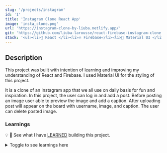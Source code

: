 ```yaml
---
slug: '/projects/instagram'
id: '1'
title: 'Instagram Clone React App'
image: 'insta_clone.png'
url: 'https://instagram-clone-by-liuba.netlify.app/'
git: 'https://github.com/liuba-larousse/react-firebase-instagram-clone'
stack: '<ul><li>🧱 React </li><li>🔥 Firebase</li><li>🎨 Material UI </li><li>🚀 Netlify</li></ul>'
---
```


<!-- ## Stack

🧱 React 🔥 Firebase 🎨 Material UI 🚀 Netlify

## Features

✅ React

⭐ useState

⭐ useEffect

⭐ Context

✅ Firebase

⭐ User Authentication

⭐ Firestore Database (CRUD functionality)

⭐ Media Storage (upload images)

✅ Material UI

⭐ FormControl, Input, Modal, etc.

⭐ Icons

⭐ useStyles for styling -->

## Description

This project was built with intention of learning and improving my understanding of React and Firebase. I used Material UI for the styling of this project.

It is a clone of an Instagram app that we all use on daily basis for fun and inspiration. In this project, the user can log in and add a post. Before posting an image user able to preview the image and add a caption. After uploading post will appear on the board with username, image, and caption. The user can delete posted image.

### Learnings

💡 📖 See what I have [LEARNED](https://github.com/liuba-larousse/react-hotelsearch-demo-json/blob/dynamic-pages/LEARNINGS.md) building this project.

<details><summary>Toggle to see learnings here</summary>

Here are some things I learned while building this website:

</details>
